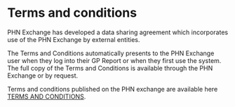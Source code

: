 # Terms and conditions

PHN Exchange has developed a data sharing agreement which incorporates use of the PHN Exchange by external entities. 

The Terms and Conditions automatically presents to the PHN Exchange user when they log into their GP Report or when they first use the system. The full copy of the Terms and Conditions is available through the PHN Exchange or by request.

Terms and conditions published on the PHN exchange are available here 
[TERMS AND CONDITIONS](https://www.phnexchange.com.au/terms.html).
